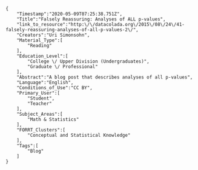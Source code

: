 
    {
        "Timestamp":"2020-05-09T07:25:38.751Z",
        "Title":"Falsely Reassuring: Analyses of ALL p-values",
        "link_to_resource":"http:\/\/datacolada.org\/2015\/08\/24\/41-falsely-reassuring-analyses-of-all-p-values-2\/",
        "Creators":"Uri Simonsohn",
        "Material_Type":[
            "Reading"
        ],
        "Education_Level":[
            "College \/ Upper Division (Undergraduates)",
            "Graduate \/ Professional"
        ],
        "Abstract":"A blog post that describes analyses of all p-values",
        "Language":"English",
        "Conditions_of_Use":"CC BY",
        "Primary_User":[
            "Student",
            "Teacher"
        ],
        "Subject_Areas":[
            "Math & Statistics"
        ],
        "FORRT_Clusters":[
            "Conceptual and Statistical Knowledge"
        ],
        "Tags":[
            "Blog"
        ]
    }

